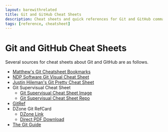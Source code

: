 ```yaml
---
layout: barewithrelated
title: Git and GitHub Cheat Sheets
description: Cheat sheets and quick references for Git and GitHub commands.
tags: [reference, cheatsheet]
---
```


# Git and GitHub Cheat Sheets

Several sources for cheat sheets about Git and GitHub are as follows.

* [Matthew's Git Cheatsheet Bookmarks](https://pinboard.in/u:matthew.mccullough/t:git+cheatsheet)
* [NDP Software Git Visual Cheat Sheet](http://ndpsoftware.com/git-cheatsheet.html)
* [Justin Hileman's Git Pretty Cheat Sheet](http://justinhileman.info/article/git-pretty/git-pretty.png)
* Git Supervisual Cheat Sheet
    * [Git Supervisual Cheat Sheet Image](https://raw.github.com/mattharrison/Git-Supervisual-Cheatsheet/master/gitcheat.png)
    * [Git Supervisual Cheat Sheet Repo](https://github.com/mattharrison/Git-Supervisual-Cheatsheet)
* [GitRef](http://gitref.org)
* DZone Git RefCard
    * [DZone Link](http://refcardz.dzone.com/refcardz/getting-started-git)
    * [Direct PDF Download](http://githubtraining.s3.amazonaws.com/dzone-git-refcard.pdf)
* [The Git Guide](http://rogerdudler.github.com/git-guide/)
